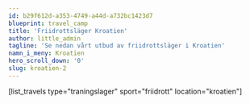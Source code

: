 ```yaml
---
id: b29f612d-a353-4749-a44d-a732bc1423d7
blueprint: travel_camp
title: 'Friidrottsläger Kroatien'
author: little_admin
tagline: 'Se nedan vårt utbud av friidrottsläger i Kroatien'
namn_i_meny: Kroatien
hero_scroll_down: '0'
slug: kroatien-2
---
```

<p>[list_travels type="traningslager" sport="friidrott" location="kroatien"]</p>
